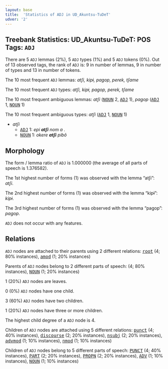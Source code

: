 ```yaml
---
layout: base
title:  'Statistics of ADJ in UD_Akuntsu-TuDeT'
udver: '2'
---
```


## Treebank Statistics: UD_Akuntsu-TuDeT: POS Tags: `ADJ`

There are 5 `ADJ` lemmas (2%), 5 `ADJ` types (1%) and 5 `ADJ` tokens (0%).
Out of 13 observed tags, the rank of `ADJ` is: 9 in number of lemmas, 9 in number of types and 13 in number of tokens.

The 10 most frequent `ADJ` lemmas: <em>atʃi, kipɨ, pagop, perek, tʃame</em>

The 10 most frequent `ADJ` types:  <em>atʃi, kipɨ, pagop, perek, tʃame</em>

The 10 most frequent ambiguous lemmas: <em>atʃi</em> (<tt><a href="aqz_tudet-pos-NOUN.html">NOUN</a></tt> 2, <tt><a href="aqz_tudet-pos-ADJ.html">ADJ</a></tt> 1), <em>pagop</em> (<tt><a href="aqz_tudet-pos-ADJ.html">ADJ</a></tt> 1, <tt><a href="aqz_tudet-pos-NOUN.html">NOUN</a></tt> 1)

The 10 most frequent ambiguous types:  <em>atʃi</em> (<tt><a href="aqz_tudet-pos-ADJ.html">ADJ</a></tt> 1, <tt><a href="aqz_tudet-pos-NOUN.html">NOUN</a></tt> 1)


* <em>atʃi</em>
  * <tt><a href="aqz_tudet-pos-ADJ.html">ADJ</a></tt> 1: <em>epi <b>atʃi</b> nom a .</em>
  * <tt><a href="aqz_tudet-pos-NOUN.html">NOUN</a></tt> 1: <em>okere <b>atʃi</b> pibõ</em>

## Morphology

The form / lemma ratio of `ADJ` is 1.000000 (the average of all parts of speech is 1.376582).

The 1st highest number of forms (1) was observed with the lemma “atʃi”: <em>atʃi</em>.

The 2nd highest number of forms (1) was observed with the lemma “kipɨ”: <em>kipɨ</em>.

The 3rd highest number of forms (1) was observed with the lemma “pagop”: <em>pagop</em>.

`ADJ` does not occur with any features.


## Relations

`ADJ` nodes are attached to their parents using 2 different relations: <tt><a href="aqz_tudet-dep-root.html">root</a></tt> (4; 80% instances), <tt><a href="aqz_tudet-dep-amod.html">amod</a></tt> (1; 20% instances)

Parents of `ADJ` nodes belong to 2 different parts of speech:  (4; 80% instances), <tt><a href="aqz_tudet-pos-NOUN.html">NOUN</a></tt> (1; 20% instances)

1 (20%) `ADJ` nodes are leaves.

0 (0%) `ADJ` nodes have one child.

3 (60%) `ADJ` nodes have two children.

1 (20%) `ADJ` nodes have three or more children.

The highest child degree of a `ADJ` node is 4.

Children of `ADJ` nodes are attached using 5 different relations: <tt><a href="aqz_tudet-dep-punct.html">punct</a></tt> (4; 40% instances), <tt><a href="aqz_tudet-dep-discourse.html">discourse</a></tt> (2; 20% instances), <tt><a href="aqz_tudet-dep-nsubj.html">nsubj</a></tt> (2; 20% instances), <tt><a href="aqz_tudet-dep-advmod.html">advmod</a></tt> (1; 10% instances), <tt><a href="aqz_tudet-dep-nmod.html">nmod</a></tt> (1; 10% instances)

Children of `ADJ` nodes belong to 5 different parts of speech: <tt><a href="aqz_tudet-pos-PUNCT.html">PUNCT</a></tt> (4; 40% instances), <tt><a href="aqz_tudet-pos-PART.html">PART</a></tt> (2; 20% instances), <tt><a href="aqz_tudet-pos-PROPN.html">PROPN</a></tt> (2; 20% instances), <tt><a href="aqz_tudet-pos-ADV.html">ADV</a></tt> (1; 10% instances), <tt><a href="aqz_tudet-pos-NOUN.html">NOUN</a></tt> (1; 10% instances)

